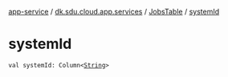 [app-service](../../index.md) / [dk.sdu.cloud.app.services](../index.md) / [JobsTable](index.md) / [systemId](./system-id.md)

# systemId

`val systemId: Column<`[`String`](https://kotlinlang.org/api/latest/jvm/stdlib/kotlin/-string/index.html)`>`